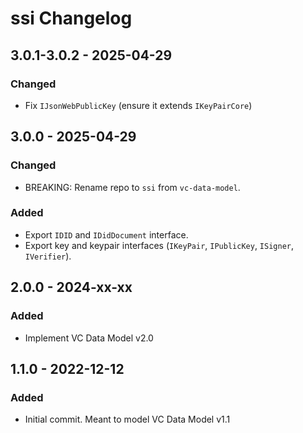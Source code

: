 # ssi Changelog

## 3.0.1-3.0.2 - 2025-04-29
### Changed
- Fix `IJsonWebPublicKey` (ensure it extends `IKeyPairCore`)

## 3.0.0 - 2025-04-29
### Changed
- BREAKING: Rename repo to `ssi` from `vc-data-model`.

### Added
- Export `IDID` and `IDidDocument` interface.
- Export key and keypair interfaces (`IKeyPair`, `IPublicKey`, `ISigner`, `IVerifier`).

## 2.0.0 - 2024-xx-xx
### Added
- Implement VC Data Model v2.0

## 1.1.0 - 2022-12-12
### Added
- Initial commit. Meant to model VC Data Model v1.1
